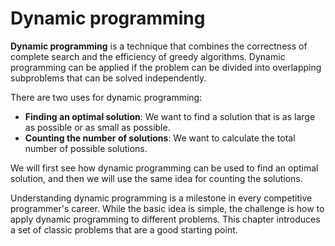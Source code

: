 # Dynamic programming

**Dynamic programming**
is a technique that combines the correctness
of complete search and the efficiency
of greedy algorithms.
Dynamic programming can be applied if the
problem can be divided into overlapping subproblems
that can be solved independently.

There are two uses for dynamic programming:

- **Finding an optimal solution**:
We want to find a solution that is
as large as possible or as small as possible.
- **Counting the number of solutions**:
We want to calculate the total number of
possible solutions.

We will first see how dynamic programming can
be used to find an optimal solution,
and then we will use the same idea for
counting the solutions.

Understanding dynamic programming is a milestone
in every competitive programmer's career.
While the basic idea is simple,
the challenge is how to apply
dynamic programming to different problems.
This chapter introduces a set of classic problems
that are a good starting point.
